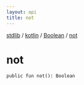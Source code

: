 ```yaml
---
layout: api
title: not
---
```

[stdlib](../../index.md) / [kotlin](../index.md) / [Boolean](index.md) / [not](not.md)

# not

```
public fun not(): Boolean
```
